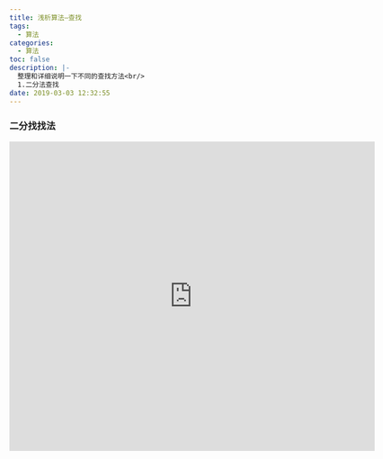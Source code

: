```yaml
---
title: 浅析算法—查找
tags:
  - 算法
categories:
  - 算法
toc: false
description: |-
  整理和详细说明一下不同的查找方法<br/>
  1.二分法查找
date: 2019-03-03 12:32:55
---
```


### 二分找找法
<iframe src="https://tool.lu/coderunner/embed/690.html" width="650" height="550" frameborder="0" mozallowfullscreen webkitallowfullscreen allowfullscreen></iframe>